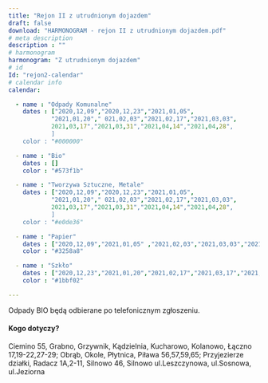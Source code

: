 ```yaml
---
title: "Rejon II z utrudnionym dojazdem"
draft: false
download: "HARMONOGRAM - rejon II z utrudnionym dojazdem.pdf"
# meta description
description : ""
# harmonogram
harmonogram: "Z utrudnionym dojazdem"
# id
Id: "rejon2-calendar"
# calendar info
calendar:

  - name : "Odpady Komunalne"
    dates : ["2020,12,09","2020,12,23","2021,01,05",
            "2021,01,20"," 021,02,03","2021,02,17","2021,03,03",
            2021,03,17","2021,03,31","2021,04,14","2021,04,28",
            ]
    color : "#000000"

  - name : "Bio"
    dates : []
    color : "#573f1b"

  - name : "Tworzywa Sztuczne, Metale"
    dates : ["2020,12,09","2020,12,23","2021,01,05",
            "2021,01,20"," 021,02,03","2021,02,17","2021,03,03",
            2021,03,17","2021,03,31","2021,04,14","2021,04,28",
            ]
    color : "#e0de36"

  - name : "Papier"
    dates : ["2020,12,09","2021,01,05" ,"2021,02,03","2021,03,03","2021,04,14"]
    color : "#3258a8"

  - name : "Szkło"
    dates : ["2020,12,23","2021,01,20","2021,02,17","2021,03,17","2021,04,28"]
    color : "#1bbf02"

---
```

Odpady BIO będą odbierane po telefonicznym zgłoszeniu.

#### Kogo dotyczy?

Ciemino 55, Grabno, Grzywnik, Kądzielnia, Kucharowo, Kolanowo, Łączno 17,19-22,27-29; Obrąb, Okole, Płytnica, Piława 56,57,59,65; Przyjezierze działki, Radacz 1A,2-11, Silnowo 46, Silnowo ul.Leszczynowa, ul.Sosnowa, ul.Jeziorna
